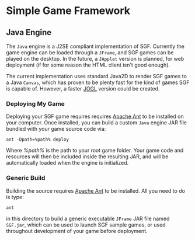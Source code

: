 Simple Game Framework
=====================
Java Engine
-----------

The `Java` engine is a J2SE compliant implementation of SGF. Currently the
game engine can be loaded through a `JFrame`, and SGF games can be played on
the desktop. In the future, a `JApplet` version is planned, for web deployment
(if for some reason the HTML client isn't good enough).

The current implementation uses standard Java2D to render SGF games to a Java
`Canvas`, which has proven to be plenty fast for the kind of games SGF is
capable of. However, a faster [JOGL](http://en.wikipedia.org/wiki/Java_OpenGL)
version could be created.


### Deploying My Game ###

Deploying your SGF game requires requires [Apache Ant](http://ant.apache.org/)
to be installed on your computer. Once installed, you can build a custom
`Java` engine JAR file bundled with your game source code via:

    ant -Dpath=%path% deploy

Where *%path%* is the path to your root game folder. Your game code and
resources will then be included inside the resulting JAR, and will be
automatically loaded when the engine is initialized.


### Generic Build ###

Building the source requires [Apache Ant](http://ant.apache.org/) to be
installed. All you need to do is type:

    ant

in this directory to build a generic executable `JFrame` JAR file named
`SGF.jar`, which can be used to launch SGF sample games, or used throughout
development of your game before deployment.
